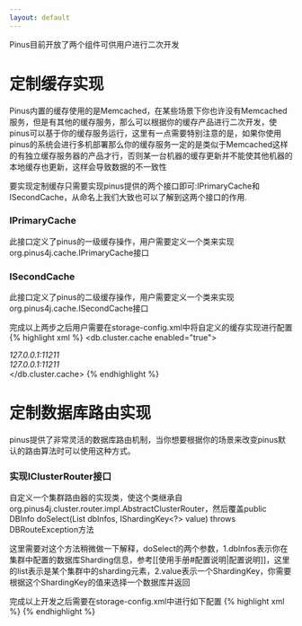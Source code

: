 ```yaml
---
layout: default
---
```

Pinus目前开放了两个组件可供用户进行二次开发

# 定制缓存实现
Pinus内置的缓存使用的是Memcached，在某些场景下你也许没有Memcached服务，但是有其他的缓存服务，那么可以根据你的缓存产品进行二次开发，使pinus可以基于你的缓存服务运行，这里有一点需要特别注意的是，如果你使用pinus的系统会进行多机部署那么你的缓存服务一定的是类似于Memcached这样的有独立缓存服务器的产品才行，否则某一台机器的缓存更新并不能使其他机器的本地缓存也更新，这样会导致数据的不一致性

要实现定制缓存只需要实现pinus提供的两个接口即可:IPrimaryCache和ISecondCache，从命名上我们大致也可以了解到这两个接口的作用.

### IPrimaryCache
此接口定义了pinus的一级缓存操作，用户需要定义一个类来实现org.pinus4j.cache.IPrimaryCache接口

### ISecondCache
此接口定义了pinus的二级缓存操作，用户需要定义一个类来实现org.pinus4j.cache.ISecondCache接口

完成以上两步之后用户需要在storage-config.xml中将自定义的缓存实现进行配置
{% highlight xml %}
<db.cluster.cache enabled="true">
    <primary expire="300" class="自定义缓存实现类的fullpath">
        <address>127.0.0.1:11211</address>
    </primary>
    <second expire="300" class="自定义缓存实现类的fullpath">
        <address>127.0.0.1:11211</address>
    </second>
</db.cluster.cache>
{% endhighlight %}

# 定制数据库路由实现
pinus提供了非常灵活的数据库路由机制，当你想要根据你的场景来改变pinus默认的路由算法时可以使用这种方式。

### 实现IClusterRouter接口
自定义一个集群路由器的实现类，使这个类继承自org.pinus4j.cluster.router.impl.AbstractClusterRouter，然后覆盖public DBInfo doSelect(List<DBInfo> dbInfos, IShardingKey<?> value) throws DBRouteException方法

这里需要对这个方法稍微做一下解释，doSelect的两个参数，1.dbInfos表示你在集群中配置的数据库Sharding信息，参考[[使用手册#配置说明|配置说明]]，这里的list表示是某个集群中的sharding元素，2.value表示一个ShardingKey，你需要根据这个ShardingKey的值来选择一个数据库并返回

完成以上开发之后需要在storage-config.xml中进行如下配置
{% highlight xml %}
<cluster name="xxx" catalog="mysql" router="自定义路由器对象的fullpath">
</cluster>
{% endhighlight %}

